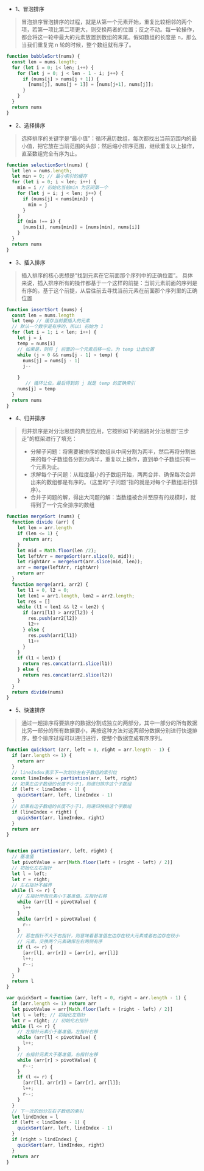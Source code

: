 - 1、冒泡排序
> 冒泡排序冒泡排序的过程，就是从第一个元素开始，重复比较相邻的两个项，若第一项比第二项更大，则交换两者的位置；反之不动。每一轮操作，都会将这一轮中最大的元素放置到数组的末尾。假如数组的长度是 n，那么当我们重复完 n 轮的时候，整个数组就有序了。
```javascript
function bubbleSort(nums) {
  const len = nums.length;
  for (let i = 0; i< len; i++) {
    for (let j = 0; j < len - 1 - i; j++) {
      if (nums[j] > nums[j + 1]) {
        [nums[j], nums[j + 1]] = [nums[j+1], nums[j]];
      }
    }
  }
  return nums
}
```
- 2、选择排序
> 选择排序的关键字是“最小值”：循环遍历数组，每次都找出当前范围内的最小值，把它放在当前范围的头部；然后缩小排序范围，继续重复以上操作，直至数组完全有序为止。
```javascript
function selectionSort(nums) {
  let len = nums.length;
  let min = 0; // 最小索引的缓存
  for (let i = 0; i < len; i++) {
    min = i // 初始化当前min 为区间第一个
    for (let j = i; j < len; j++) {
      if (nums[j] < nums[min]) {
        min = j
      }
    }
    if (min !== i) {
      [nums[i], nums[min]] = [nums[min], nums[i]]
    }
  }
  return nums
}
```
- 3、插入排序
>插入排序的核心思想是“找到元素在它前面那个序列中的正确位置”。
具体来说，插入排序所有的操作都基于一个这样的前提：当前元素前面的序列是有序的。基于这个前提，从后往前去寻找当前元素在前面那个序列里的正确位置
```javascript
function insertSort (nums) {
  const len = nums.length
  let temp // 缓存当前要插入的元素
  // 默认一个数字是有序的，所以i 初始为 1
  for (let i = 1; i < len; i++) {
    let j = i
    temp = nums[i]
    // 如果是，则将 j 前面的一个元素后移一位，为 temp 让出位置
    while (j > 0 && nums[j - 1] > temp) {
      nums[j] = nums[j - 1]
      j--
      
    }
       // 循环让位，最后得到的 j 就是 temp 的正确索引
    nums[j] = temp
  }
  return nums
}
```
- 4、归并排序
>归并排序是对分治思想的典型应用，它按照如下的思路对分治思想“三步走”的框架进行了填充：
>- 分解子问题：将需要被排序的数组从中间分割为两半，然后再将分割出来的每个子数组各分割为两半，重复以上操作，直到单个子数组只有一个元素为止。
>- 求解每个子问题：从粒度最小的子数组开始，两两合并、确保每次合并出来的数组都是有序的。（这里的“子问题”指的就是对每个子数组进行排序）。
>- 合并子问题的解，得出大问题的解：当数组被合并至原有的规模时，就得到了一个完全排序的数组
```javascript
function mergeSort (nums) {
  function divide (arr) {
    let len = arr.length
    if (len <= 1) {
      return arr;
    }
    let mid = Math.floor(len /2);
    let leftArr = mergeSort(arr.slice(0, mid));
    let rightArr = mergeSort(arr.slice(mid, len));
    arr = merge(leftArr, rightArr)
    return arr
  }
  function merge(arr1, arr2) {
    let l1 = 0, l2 = 0;
    let len1 = arr1.length, len2 = arr2.length;
    let res = []
    while (l1 < len1 && l2 < len2) {
      if (arr1[l1] > arr2[l2]) {
        res.push(arr2[l2])
        l2++
      } else {
        res.push(arr1[l1])
        l1++
      }
    }
    if (l1 < len1) {
      return res.concat(arr1.slice(l1))
    } else {
      return res.concat(arr2.slice(l2))
    }
  }
  return divide(nums)
}
```
- 5、快速排序
> 通过一趟排序将要排序的数据分割成独立的两部分，其中一部分的所有数据比另一部分的所有数据要小，再按这种方法对这两部分数据分别进行快速排序，整个排序过程可以递归进行，使整个数据变成有序序列。
```javascript
function quickSort (arr, left = 0, right = arr.length - 1) {
  if (arr.length <= 1) {
    return arr
  }
  // lineIndex表示下一次划分左右子数组的索引位
  const lineIndex = partintion(arr, left, right)
  // 如果左边子数组的长度不小于1，则递归排序这个子数组
  if (left < lineIndex - 1) {
    quickSort(arr, left, lineIndex - 1)
  }
  // 如果右边子数组的长度不小于1，则递归快拍这个字数组
  if (lineIndex < right) {
    quickSort(arr, lineIndex, right)
  }
  return arr
}


function partintion(arr, left, right) {
  // 基准值
  let pivotValue = arr[Math.floor(left + (right - left) / 2)]
  // 初始化左右指针
  let l = left;
  let r = right;
  // 左右指针不越界
  while (l <= r) {
    // 左指针所指元素小于基准值，左指针右移
    while (arr[l] < pivotValue) {
      l++
    }
    while (arr[r] > pivotValue) {
      r--
    }
    // 若左指针不大于右指针，则意味着基准值左边存在较大元素或者右边存在较小
    // 元素。交换两个元素确保左右两侧有序
    if (l <= r) {
      [arr[l], arr[r]] = [arr[r], arr[l]]
      l++;
      r--;
    }
  }
  return l
}
```
```javascript
var quickSort = function (arr, left = 0, right = arr.length - 1) {
  if (arr.length <= 1) return arr
  let pivotValue = arr[Math.floor(left + (right - left) / 2)]
  let l = left; // 初始化左指针
  let r = right; // 初始化右指针
  while (l <= r) {
    // 左指针元素小于基准值。左指针右移
    while (arr[l] < pivotValue) {
      l++;
    }
    // 右指针元素大于基准值，右指针左移
    while (arr[r] > pivotValue) {
      r--;
    }
    if (l <= r) {
      [arr[l], arr[r]] = [arr[r], arr[l]];
      l++;
      r--;
    }
  }
  // 下一次的划分左右子数组的索引
  let lindIndex = l
  if (left < lindIndex - 1) {
    quickSort(arr, left, lindIndex - 1)
  }
  if (right > lindIndex) {
    quickSort(arr, lindIndex, right)
  }
  return arr
}
```

